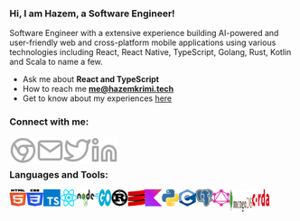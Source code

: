 ### Hi, I am Hazem, a Software Engineer!

Software Engineer with a extensive experience building AI-powered and user-friendly web and cross-platform mobile applications using various technologies including React, React Native, TypeScript, Golang, Rust, Kotlin and Scala to name a few.

- Ask me about **React and TypeScript**
- How to reach me **me@hazemkrimi.tech**
- Get to know about my experiences [here](https://hazemkrimi.tech/about)

### Connect with me:

[<img align="left" alt="Website" src="./icons/website.svg" />](https://hazemkrimi.tech/)
[<img align="left" alt="Website" src="./icons/mail.svg" />](mailto:me@hazemkrimi.tech)
[<img align="left" alt="Website" src="./icons/twitter.svg" />](https://twitter.com/HazemKrimi)
[<img align="left" alt="Website" src="./icons/linkedin.svg" />](https://www.linkedin.com/in/hazemkrimi)

<br></br>

### Languages and Tools:

<img align="left" width="30px" height="30px" alt="HTML" src="./icons/html.svg" />
<img align="left" width="30px" height="30px" alt="CSS" src="./icons/css.svg" />
<img align="left" width="30px" height="30px" alt="TypeScript" src="./icons/typescript.svg" />
<img align="left" width="30px" height="30px" alt="React" src="./icons/react.svg" />
<img align="left" width="30px" height="30px" alt="Node.js" src="./icons/node.svg" />
<img align="left" width="30px" height="30px" alt="Golang" src="./icons/go.svg" />
<img align="left" width="30px" height="30px" alt="Rust" src="./icons/rust.svg" />
<img align="left" width="30px" height="30px" alt="Scala" src="./icons/scala.svg" />
<img align="left" width="30px" height="30px" alt="Kotlin" src="./icons/kotlin.svg" />
<img align="left" width="30px" height="30px" alt="Python" src="./icons/python.svg" />
<img align="left" width="30px" height="30px" alt="C/C++" src="./icons/c.svg" />
<img align="left" width="30px" height="30px" alt="Postgres" src="./icons/postgresql.svg" />
<img align="left" width="30px" height="30px" alt="GraphQL" src="./icons/graphql.svg" />
<img align="left" width="40px" height="40px" alt="MongoDB" src="./icons/mongo.svg" />
<img align="left" width="30px" height="30px" alt="Corda" src="./icons/corda.svg" />
